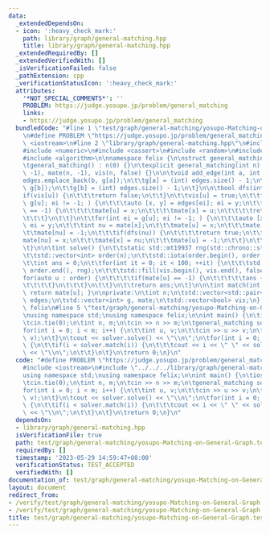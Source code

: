 ```yaml
---
data:
  _extendedDependsOn:
  - icon: ':heavy_check_mark:'
    path: library/graph/general-matching.hpp
    title: library/graph/general-matching.hpp
  _extendedRequiredBy: []
  _extendedVerifiedWith: []
  _isVerificationFailed: false
  _pathExtension: cpp
  _verificationStatusIcon: ':heavy_check_mark:'
  attributes:
    '*NOT_SPECIAL_COMMENTS*': ''
    PROBLEM: https://judge.yosupo.jp/problem/general_matching
    links:
    - https://judge.yosupo.jp/problem/general_matching
  bundledCode: "#line 1 \"test/graph/general-matching/yosupo-Matching-on-General-Graph.test.cpp\"\
    \n#define PROBLEM \"https://judge.yosupo.jp/problem/general_matching\"\n\n#include\
    \ <iostream>\n#line 2 \"library/graph/general-matching.hpp\"\n#include <vector>\n\
    #include <numeric>\n#include <cassert>\n#include <random>\n#include <chrono>\n\
    #include <algorithm>\n\nnamespace felix {\n\nstruct general_matching {\npublic:\n\
    \tgeneral_matching() : n(0) {}\n\texplicit general_matching(int n) : n(n), g(n,\
    \ -1), mate(n, -1), vis(n, false) {}\n\n\tvoid add_edge(int a, int b) {\n\t\t\
    edges.emplace_back(b, g[a]);\n\t\tg[a] = (int) edges.size() - 1;\n\t\tedges.emplace_back(a,\
    \ g[b]);\n\t\tg[b] = (int) edges.size() - 1;\n\t}\n\n\tbool dfs(int u) {\n\t\t\
    if(vis[u]) {\n\t\t\treturn false;\n\t\t}\n\t\tvis[u] = true;\n\t\tfor(int ei =\
    \ g[u]; ei != -1; ) {\n\t\t\tauto [x, y] = edges[ei]; ei = y;\n\t\t\tif(mate[x]\
    \ == -1) {\n\t\t\t\tmate[u] = x;\n\t\t\t\tmate[x] = u;\n\t\t\t\treturn true;\n\
    \t\t\t}\n\t\t}\n\t\tfor(int ei = g[u]; ei != -1; ) {\n\t\t\tauto [x, y] = edges[ei];\
    \ ei = y;\n\t\t\tint nu = mate[x];\n\t\t\tmate[u] = x;\n\t\t\tmate[x] = u;\n\t\
    \t\tmate[nu] = -1;\n\t\t\tif(dfs(nu)) {\n\t\t\t\treturn true;\n\t\t\t}\n\t\t\t\
    mate[nu] = x;\n\t\t\tmate[x] = nu;\n\t\t\tmate[u] = -1;\n\t\t}\n\t\treturn false;\n\
    \t}\n\n\tint solve() {\n\t\tstatic std::mt19937 rng(std::chrono::steady_clock::now().time_since_epoch().count());\n\
    \t\tstd::vector<int> order(n);\n\t\tstd::iota(order.begin(), order.end(), 0);\n\
    \t\tint ans = 0;\n\t\tfor(int it = 0; it < 100; ++it) {\n\t\t\tstd::shuffle(order.begin(),\
    \ order.end(), rng);\n\t\t\tstd::fill(vis.begin(), vis.end(), false);\n\t\t\t\
    for(auto u : order) {\n\t\t\t\tif(mate[u] == -1) {\n\t\t\t\t\tans += dfs(u);\n\
    \t\t\t\t}\n\t\t\t}\n\t\t}\n\t\treturn ans;\n\t}\n\n\tint match(int u) const {\
    \ return mate[u]; }\n\nprivate:\n\tint n;\n\tstd::vector<std::pair<int, int>>\
    \ edges;\n\tstd::vector<int> g, mate;\n\tstd::vector<bool> vis;\n};\n\n} // namespace\
    \ felix\n#line 5 \"test/graph/general-matching/yosupo-Matching-on-General-Graph.test.cpp\"\
    \nusing namespace std;\nusing namespace felix;\n\nint main() {\n\tios::sync_with_stdio(false);\n\
    \tcin.tie(0);\n\tint n, m;\n\tcin >> n >> m;\n\tgeneral_matching solver(n);\n\t\
    for(int i = 0; i < m; i++) {\n\t\tint u, v;\n\t\tcin >> u >> v;\n\t\tsolver.add_edge(u,\
    \ v);\n\t}\n\tcout << solver.solve() << \"\\n\";\n\tfor(int i = 0; i < n; i++)\
    \ {\n\t\tif(i < solver.match(i)) {\n\t\t\tcout << i << \" \" << solver.match(i)\
    \ << \"\\n\";\n\t\t}\n\t}\n\treturn 0;\n}\n"
  code: "#define PROBLEM \"https://judge.yosupo.jp/problem/general_matching\"\n\n\
    #include <iostream>\n#include \"../../../library/graph/general-matching.hpp\"\n\
    using namespace std;\nusing namespace felix;\n\nint main() {\n\tios::sync_with_stdio(false);\n\
    \tcin.tie(0);\n\tint n, m;\n\tcin >> n >> m;\n\tgeneral_matching solver(n);\n\t\
    for(int i = 0; i < m; i++) {\n\t\tint u, v;\n\t\tcin >> u >> v;\n\t\tsolver.add_edge(u,\
    \ v);\n\t}\n\tcout << solver.solve() << \"\\n\";\n\tfor(int i = 0; i < n; i++)\
    \ {\n\t\tif(i < solver.match(i)) {\n\t\t\tcout << i << \" \" << solver.match(i)\
    \ << \"\\n\";\n\t\t}\n\t}\n\treturn 0;\n}\n"
  dependsOn:
  - library/graph/general-matching.hpp
  isVerificationFile: true
  path: test/graph/general-matching/yosupo-Matching-on-General-Graph.test.cpp
  requiredBy: []
  timestamp: '2023-05-29 14:59:47+08:00'
  verificationStatus: TEST_ACCEPTED
  verifiedWith: []
documentation_of: test/graph/general-matching/yosupo-Matching-on-General-Graph.test.cpp
layout: document
redirect_from:
- /verify/test/graph/general-matching/yosupo-Matching-on-General-Graph.test.cpp
- /verify/test/graph/general-matching/yosupo-Matching-on-General-Graph.test.cpp.html
title: test/graph/general-matching/yosupo-Matching-on-General-Graph.test.cpp
---
```

